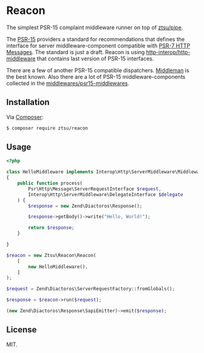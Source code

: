 Reacon
======

The simplest PSR-15 complaint middleware runner on top of [ztsu/pipe](https://github.com/ztsu/pipe).

The [PSR-15](https://www.php-fig.org/psr/psr-15/) providers a standard
for recommendations that defines the interface for server middleware-component compatible with
[PSR-7 HTTP Messages](http://www.php-fig.org/psr/psr-7/). The standard is just a draft. Reacon is using
[http-interop/http-middleware](https://github.com/http-interop/http-middleware) that contains last version
of PSR-15 interfaces.

There are a few of another PSR-15 compatible dispatchers. [Middleman](https://github.com/mindplay-dk/middleman) is the 
best known. Also there are a lot of PSR-15 middleware-components collected in the 
[middlewares/psr15-middlewares](https://github.com/middlewares/psr15-middlewares).

## Installation

Via [Composer](https://getcomposer.org/):

```bash
$ composer require ztsu/reacon
```

## Usage

```php
<?php

class HelloMiddleware implements Interop\Http\ServerMiddleware\MiddlewareInterface
{
    public function process(
        Psr\Http\Message\ServerRequestInterface $request,
        Interop\Http\ServerMiddleware\DelegateInterface $delegate
    ) {
        $response = new Zend\Diactoros\Response();

        $response->getBody()->write("Hello, World!");

        return $response;
    }

}

$reacon = new Ztsu\Reacon\Reacon(
    [
        new HelloMiddleware(),
    ]
);

$request = Zend\Diactoros\ServerRequestFactory::fromGlobals();

$response = $reacon->run($request);

(new Zend\Diactoros\Response\SapiEmitter)->emit($response);

```

## License

MIT.